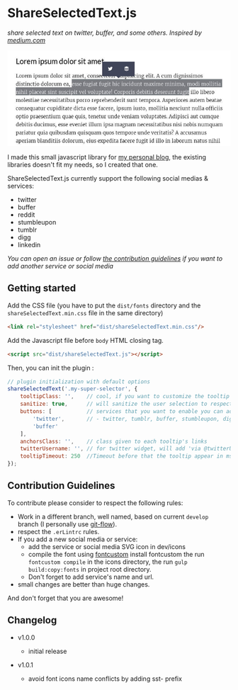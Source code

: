 # ShareSelectedText.js
*share selected text on twitter, buffer, and some others. Inspired by [medium.com](https://medium.com)*

![share selected text - ShareSelectedText.js](demo/sst.jpg)

I made this small javascript library for [my personal blog](http://vincent-loy.fr), the existing 
libraries doesn't fit my needs, so I created that one.

ShareSelectedText.js currently support the following social medias & services:
- twitter
- buffer
- reddit
- stumbleupon
- tumblr
- digg
- linkedin

*You can open an issue or follow [the contribution guidelines](#contribution-guidelines) if you want to add another service or social media*

## Getting started

Add the CSS file (you have to put the `dist/fonts` directory and the `shareSelectedText.min.css` file in the same directory)
```html
<link rel="stylesheet" href="dist/shareSelectedText.min.css"/>
```

Add the Javascript file before `body` HTML closing tag.
```html
<script src="dist/shareSelectedText.js"></script>
```

Then, you can init the plugin :
```javascript
// plugin initialization with default options
shareSelectedText('.my-super-selector', {
    tooltipClass: '',    // cool, if you want to customize the tooltip
    sanitize: true,      // will sanitize the user selection to respect the Twitter Max length (recommended) 
    buttons: [           // services that you want to enable you can add : 
        'twitter',       // - twitter, tumblr, buffer, stumbleupon, digg, reddit, linkedin, facebook
        'buffer'
    ],
    anchorsClass: '',    // class given to each tooltip's links
    twitterUsername: '', // for twitter widget, will add 'via @twitterUsername' at the end of the tweet.
    tooltipTimeout: 250  //Timeout before that the tooltip appear in ms
});
```

## Contribution Guidelines
To contribute please consider to respect the following rules:
- Work in a different branch, well named, based on current `develop` branch (I personally use [git-flow](http://danielkummer.github.io/git-flow-cheatsheet/)).
- respect the `.erLintrc` rules.
- If you add a new social media or service: 
    - add the service or social media SVG icon in dev/icons
    - compile the font using [fontcustom](https://github.com/FontCustom/fontcustom) install fontcustom the run `fontcustom compile` in the icons directory, the run `gulp build:copy:fonts` in project root directory.
    - Don't forget to add service's name and url.
- small changes are better than huge changes.

And don't forget that you are awesome!

## Changelog
- v1.0.0
    - initial release

- v1.0.1
    - avoid font icons name conflicts by adding sst- prefix
